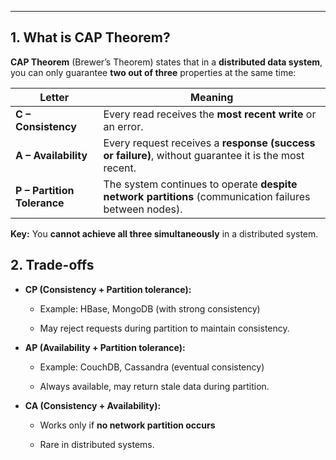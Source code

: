 
---
## **1. What is CAP Theorem?**

**CAP Theorem** (Brewer’s Theorem) states that in a **distributed data system**, you can only guarantee **two out of three** properties at the same time:

|Letter|Meaning|
|---|---|
|**C – Consistency**|Every read receives the **most recent write** or an error.|
|**A – Availability**|Every request receives a **response (success or failure)**, without guarantee it is the most recent.|
|**P – Partition Tolerance**|The system continues to operate **despite network partitions** (communication failures between nodes).|

**Key:** You **cannot achieve all three simultaneously** in a distributed system.

## **2. Trade-offs**

- **CP (Consistency + Partition tolerance):**
    
    - Example: HBase, MongoDB (with strong consistency)
        
    - May reject requests during partition to maintain consistency.
        
- **AP (Availability + Partition tolerance):**
    
    - Example: CouchDB, Cassandra (eventual consistency)
        
    - Always available, may return stale data during partition.
        
- **CA (Consistency + Availability):**
    
    - Works only if **no network partition occurs**
        
    - Rare in distributed systems.








